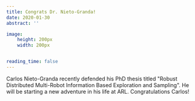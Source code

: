 ```yaml
---
title: Congrats Dr. Nieto-Granda!
date: 2020-01-30
abstract: ''

image:
    height: 200px
    width: 200px


reading_time: false
---
```



<!--more-->

Carlos Nieto-Granda recently defended his PhD thesis titled "Robust Distributed Multi-Robot Information Based Exploration and Sampling". He will be starting a new adventure in his life at ARL. Congratulations Carlos!
